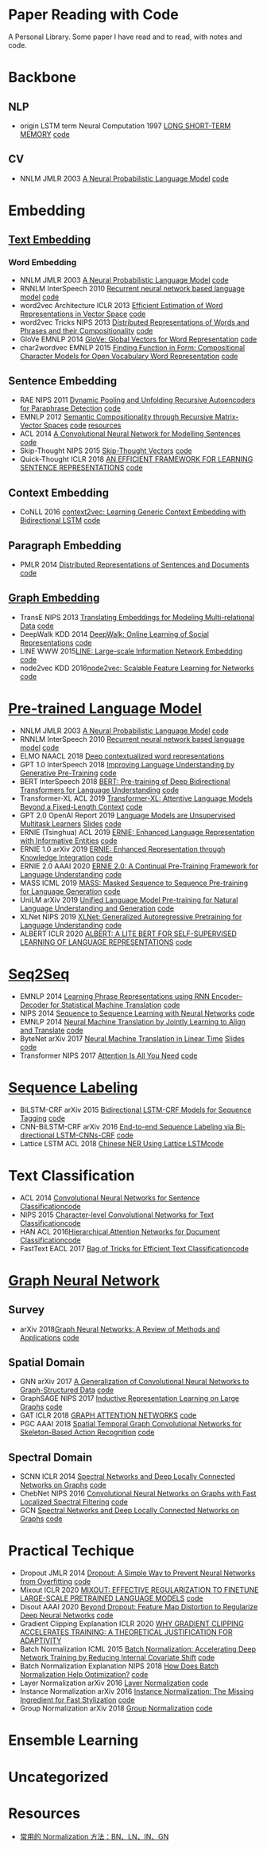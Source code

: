 # Paper Reading with Code
A Personal Library.  Some paper I have read and to read, with notes and code.

# Backbone
## NLP
* origin LSTM term Neural Computation 1997 [LONG SHORT-TERM MEMORY](https://www.bioinf.jku.at/publications/older/2604.pdf) [code]() 
## CV
* NNLM JMLR 2003 [A Neural Probabilistic Language Model](http://www.jmlr.org/papers/volume3/bengio03a/bengio03a.pdf) [code]() 
  
# Embedding
## [Text Embedding]()
### Word Embedding
* NNLM JMLR 2003 [A Neural Probabilistic Language Model](http://www.jmlr.org/papers/volume3/bengio03a/bengio03a.pdf) [code]()  
* RNNLM InterSpeech 2010 [Recurrent neural network based language model](https://www.fit.vutbr.cz/research/groups/speech/publi/2010/mikolov_interspeech2010_IS100722.pdf) [code]()  
* word2vec Architecture ICLR 2013 [Efficient Estimation of Word Representations in Vector Space](https://arxiv.org/pdf/1301.3781.pdf) [code]()  
* word2vec Tricks NIPS 2013 [Distributed Representations of Words and Phrases and their Compositionality](https://papers.nips.cc/paper/5021-distributed-representations-of-words-and-phrases-and-their-compositionality.pdf) [code]()
* GloVe EMNLP 2014 [GloVe: Global Vectors for Word Representation](https://www.aclweb.org/anthology/D14-1162.pdf) [code]()  
* char2wordvec EMNLP 2015 [Finding Function in Form: Compositional Character Models for Open Vocabulary Word Representation](https://arxiv.org/pdf/1508.02096.pdf) [code]()   
## Sentence Embedding
* RAE NIPS 2011 [Dynamic Pooling and Unfolding Recursive Autoencoders for Paraphrase Detection](https://papers.nips.cc/paper/4204-dynamic-pooling-and-unfolding-recursive-autoencoders-for-paraphrase-detection.pdf) [code]()  
* EMNLP 2012 [Semantic Compositionality through Recursive Matrix-Vector Spaces](https://ai.stanford.edu/~ang/papers/emnlp12-SemanticCompositionalityRecursiveMatrixVectorSpaces.pdf) [code]() [resources]() 
* ACL 2014 [A Convolutional Neural Network for Modelling Sentences](http://mirror.aclweb.org/acl2014/P14-1/pdf/P14-1062.pdf) [code]() 
* Skip-Thought NIPS 2015 [Skip-Thought Vectors](https://papers.nips.cc/paper/5950-skip-thought-vectors.pdf) [code]()
* Quick-Thought ICLR 2018 [AN EFFICIENT FRAMEWORK FOR LEARNING SENTENCE REPRESENTATIONS](https://arxiv.org/pdf/1803.02893.pdf) [code]()   
## Context Embedding
* CoNLL 2016 [context2vec: Learning Generic Context Embedding with Bidirectional LSTM](https://www.aclweb.org/anthology/K16-1006.pdf) [code]()  
## Paragraph Embedding
* PMLR 2014 [Distributed Representations of Sentences and Documents](https://arxiv.org/pdf/1405.4053.pdf) [code]()  
## [Graph Embedding]()
* TransE NIPS 2013 [Translating Embeddings for Modeling Multi-relational Data](https://papers.nips.cc/paper/5071-translating-embeddings-for-modeling-multi-relational-data.pdf) [code]()  
* DeepWalk KDD 2014 [DeepWalk: Online Learning of Social Representations](https://arxiv.org/pdf/1403.6652.pdf) [code]()  
* LINE WWW 2015[LINE: Large-scale Information Network Embedding](https://arxiv.org/pdf/1503.03578.pdf) [code]() 
* node2vec KDD 2016[node2vec: Scalable Feature Learning for Networks](https://cs.stanford.edu/~jure/pubs/node2vec-kdd16.pdf) [code]()   


# [Pre-trained Language Model]()
* NNLM JMLR 2003 [A Neural Probabilistic Language Model](http://www.jmlr.org/papers/volume3/bengio03a/bengio03a.pdf) [code]()  
* RNNLM InterSpeech 2010 [Recurrent neural network based language model](https://www.fit.vutbr.cz/research/groups/speech/publi/2010/mikolov_interspeech2010_IS100722.pdf) [code]()   
* ELMO NAACL 2018 [Deep contextualized word representations](https://arxiv.org/pdf/1802.05365.pdf) 
* GPT 1.0 InterSpeech 2018 [Improving Language Understanding by Generative Pre-Training](https://s3-us-west-2.amazonaws.com/openai-assets/research-covers/language-unsupervised/language_understanding_paper.pdf) [code]()  
* BERT InterSpeech 2018 [BERT: Pre-training of Deep Bidirectional Transformers for Language Understanding](https://arxiv.org/pdf/1810.04805.pdf) [code]() 
* Transformer-XL ACL 2019 [Transformer-XL: Attentive Language Models Beyond a Fixed-Length Context](https://arxiv.org/pdf/1901.02860.pdf) [code]()  
* GPT 2.0 OpenAI Report 2019 [Language Models are Unsupervised Multitask Learners](https://d4mucfpksywv.cloudfront.net/better-language-models/language-models.pdf) [Slides](https://pdfs.semanticscholar.org/41f9/45f59bd0d345d4e355fb72110524f6fdffdb.pdf) [code]()  
* ERNIE (Tsinghua) ACL 2019 [ERNIE: Enhanced Language Representation with Informative Entities](https://arxiv.org/pdf/1905.07129.pdf) [code]()  
* ERNIE 1.0 arXiv 2019 [ERNIE: Enhanced Representation through Knowledge Integration](https://arxiv.org/pdf/1904.09223.pdf) [code]()  
* ERNIE 2.0 AAAI 2020 [ERNIE 2.0: A Continual Pre-Training Framework for Language Understanding](https://arxiv.org/pdf/1907.12412.pdf) [code]()  
* MASS ICML 2019 [MASS: Masked Sequence to Sequence Pre-training for Language Generation](https://arxiv.org/pdf/1905.02450.pdf) [code]() 
* UniLM arXiv 2019 [Unified Language Model Pre-training for Natural Language Understanding and Generation](https://arxiv.org/pdf/1905.03197.pdf) [code]()  
* XLNet NIPS 2019 [XLNet: Generalized Autoregressive Pretraining for Language Understanding](https://arxiv.org/pdf/1906.08237.pdf) [code]()  
* ALBERT ICLR 2020 [ALBERT: A LITE BERT FOR SELF-SUPERVISED LEARNING OF LANGUAGE REPRESENTATIONS](https://arxiv.org/pdf/1909.11942.pdf) [code](https://github.com/google-research/ALBERT)  

# [Seq2Seq]()
* EMNLP 2014 [Learning Phrase Representations using RNN Encoder–Decoder for Statistical Machine Translation](https://www.aclweb.org/anthology/D14-1179) [code]() 
* NIPS 2014 [Sequence to Sequence Learning with Neural Networks](https://papers.nips.cc/paper/5346-sequence-to-sequence-learning-with-neural-networks.pdf) [code]() 
* EMNLP 2014 [Neural Machine Translation by Jointly Learning to Align and Translate](https://arxiv.org/pdf/1409.0473.pdf) [code]() 
* ByteNet arXiv 2017 [Neural Machine Translation in Linear Time](https://arxiv.org/pdf/1610.10099v1.pdf) [Slides](http://llcao.net/cu-deeplearning17/pp/class8_TranslationinLinearTime.pdf) [code]() 
* Transformer NIPS 2017 [Attention Is All You Need](https://papers.nips.cc/paper/7181-attention-is-all-you-need.pdf) [code]() 

# [Sequence Labeling]()
* BiLSTM-CRF arXiv 2015 [Bidirectional LSTM-CRF Models for Sequence Tagging](https://arxiv.org/pdf/1508.01991.pdf) [code]() 
* CNN-BiLSTM-CRF arXiv 2016 [End-to-end Sequence Labeling via Bi-directional LSTM-CNNs-CRF](https://arxiv.org/pdf/1603.01354.pdf) [code]() 
* Lattice LSTM ACL 2018 [Chinese NER Using Lattice LSTM](https://www.aclweb.org/anthology/P18-1144.pdf)[code]() 

# Text Classification
* ACL 2014 [Convolutional Neural Networks for Sentence Classification](https://www.aclweb.org/anthology/D14-1181.pdf)[code]() 
* NIPS 2015 [Character-level Convolutional Networks for Text Classification](https://papers.nips.cc/paper/5782-character-level-convolutional-networks-for-text-classification.pdf)[code]() 
* HAN ACL 2016[Hierarchical Attention Networks for Document Classification](https://www.cs.cmu.edu/~./hovy/papers/16HLT-hierarchical-attention-networks.pdf)[code]() 
* FastText EACL 2017 [Bag of Tricks for Efficient Text Classification](https://arxiv.org/pdf/1607.01759.pdf)[code]() 


# [Graph Neural Network]()
## Survey
* arXiv 2018[Graph Neural Networks: A Review of Methods and Applications](https://arxiv.org/pdf/1812.08434.pdf)  [code]() 
## Spatial Domain
* GNN arXiv 2017 [A Generalization of Convolutional Neural Networks to Graph-Structured Data](https://arxiv.org/pdf/1704.08165.pdf)  [code]() 
* GraphSAGE NIPS 2017 [Inductive Representation Learning on Large Graphs](https://arxiv.org/pdf/1706.02216.pdf)  [code]()
* GAT ICLR 2018 [GRAPH ATTENTION NETWORKS](https://arxiv.org/pdf/1710.10903.pdf)  [code]() 
* PGC AAAI 2018 [Spatial Temporal Graph Convolutional Networks for Skeleton-Based Action Recognition](https://arxiv.org/pdf/1801.07455.pdf)  [code]() 
## Spectral Domain
* SCNN ICLR 2014 [Spectral Networks and Deep Locally Connected Networks on Graphs](https://arxiv.org/pdf/1312.6203.pdf)  [code]()  
* ChebNet NIPS 2016 [Convolutional Neural Networks on Graphs with Fast Localized Spectral Filtering](https://arxiv.org/pdf/1606.09375.pdf)  [code]() 
* GCN [Spectral Networks and Deep Locally Connected Networks on Graphs](https://arxiv.org/pdf/1609.02907.pdf)  [code]() 

# Practical Techique
* Dropout JMLR 2014 [Dropout: A Simple Way to Prevent Neural Networks from Overfitting](http://jmlr.org/papers/volume15/srivastava14a/srivastava14a.pdf)  [code]()
* Mixout ICLR 2020 [MIXOUT: EFFECTIVE REGULARIZATION TO FINETUNE LARGE-SCALE PRETRAINED LANGUAGE MODELS](https://arxiv.org/pdf/1909.11299.pdf)  [code]()
* Disout AAAI 2020 [Beyond Dropout: Feature Map Distortion to Regularize Deep Neural Networks](https://arxiv.org/pdf/2002.11022.pdf)  [code]()
* Gradient Clipping Explanation ICLR 2020 [WHY GRADIENT CLIPPING ACCELERATES TRAINING: A THEORETICAL JUSTIFICATION FOR ADAPTIVITY](https://arxiv.org/pdf/1905.11881.pdf)
* Batch Normalization ICML 2015 [Batch Normalization: Accelerating Deep Network Training by Reducing Internal Covariate Shift](https://arxiv.org/pdf/1502.03167.pdf)  [code]()
* Batch Normalization Explanation NIPS 2018 [How Does Batch Normalization Help Optimization?](http://papers.nips.cc/paper/7515-how-does-batch-normalization-help-optimization.pdf)  [code]()
* Layer Normalization arXiv 2016 [Layer Normalization](https://arxiv.org/pdf/1607.06450v1.pdf)  [code]()
* Instance Normalization arXiv 2016 [Instance Normalization: The Missing Ingredient for Fast Stylization](https://arxiv.org/pdf/1607.08022.pdf)  [code]()
* Group Normalization arXiv 2018 [Group Normalization](https://arxiv.org/pdf/1803.08494.pdf)  [code]()

# Ensemble Learning


# Uncategorized

# Resources
* [常用的 Normalization 方法：BN、LN、IN、GN](https://www.chainnews.com/articles/678463364097.htm)
